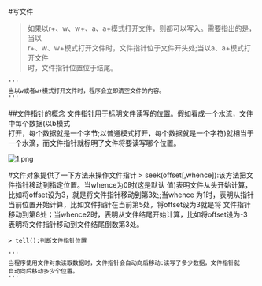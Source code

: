 #写文件
> 如果以r+、w、w+、a、a+模式打开文件，则都可以写入。需要指出的是，当以<br>
  r+、w、w+模式打开文件时，文件指针位于文件开头处;当以a、a+模式打开文件<br>
  时，文件指针位置位于结尾。<br>

    '''
    当以w或者w+模式打开文件时，程序会立即清空文件的内容。
    '''
##文件指针的概念
  文件指针用于标明文件读写的位置。假如看成一个水流，文件中每个数据(以b模式<br>
  打开，每个数据就是一个字节;以普通模式打开，每个数据就是一个字符)就相当于<br>
  一个水滴，而文件指针就标明了文件将要读写哪个位置。<br>

![1.png](/Users/kingdom/Documents/githubcode/NA_PYTHON/python/training/crazy_python/chapter12/file_control/writefile/1.png)


#文件对象提供了一下方法来操作文件指针
    > seek(offset[,whence]):该方法把文件指针移动到指定位置。当whence为0时(这是默认
      值)表明文件从头开始计算，比如将offset设为3，就是将文件指针移动到第3处;当whence
      为1时，表明从指针当前位置开始计算，比如文件指针在当前第5处，将offset设为3就是将
      文件指针移动到第8处；当whence2时，表明从文件结尾开始计算，比如将offset设为-3
      表明将文件指针移动到文件结尾倒数第3处。

    > tell():判断文件指针位置

    '''
    当程序使用文件对象读取数据时，文件指针会自动向后移动:读写了多少数据，文件指针就
    自动向后移动多少个位置。
    '''

